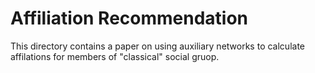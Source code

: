 # Affiliation Recommendation
This directory contains a paper on using auxiliary networks to calculate affilations for members of "classical" social gruop.
